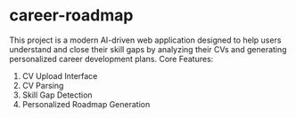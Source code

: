 # career-roadmap
This project is a modern AI-driven web application designed to help users understand and close their skill gaps by analyzing their CVs and generating personalized career development plans. 
Core Features:
1. CV Upload Interface
2. CV Parsing
3. Skill Gap Detection
4. Personalized Roadmap Generation
